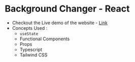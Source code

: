 # Background Changer - React

- Checkout the Live demo of the website - [Link](https://react-bg-changer-pk.netlify.app)
- Concepts Used :
  - `useState`
  - Functional Components
  - Props
  - Typescript
  - Tailwind CSS
